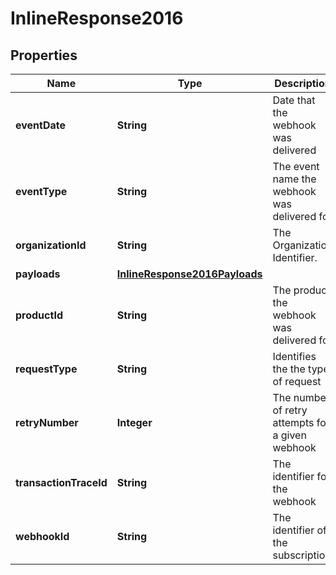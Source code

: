
# InlineResponse2016

## Properties
Name | Type | Description | Notes
------------ | ------------- | ------------- | -------------
**eventDate** | **String** | Date that the webhook was delivered |  [optional]
**eventType** | **String** | The event name the webhook was delivered for |  [optional]
**organizationId** | **String** | The Organization Identifier. |  [optional]
**payloads** | [**InlineResponse2016Payloads**](InlineResponse2016Payloads.md) |  |  [optional]
**productId** | **String** | The product the webhook was delivered for |  [optional]
**requestType** | **String** | Identifies the the type of request |  [optional]
**retryNumber** | **Integer** | The number of retry attempts for a given webhook |  [optional]
**transactionTraceId** | **String** | The identifier for the webhook |  [optional]
**webhookId** | **String** | The identifier of the subscription |  [optional]



